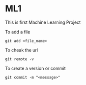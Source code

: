# ML1
This is first Machine Learning Project 

To add a file
```
git add <file_name>
```
To cheak the url
```
git remote -v
```
To create a version or commit
```
git commit -m "<message>"
